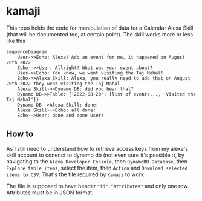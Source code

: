 # kamaji
This repo helds the code for manipulation of data for a Calendar Alexa Skill (that will be documented too, at certain point).
The skill works more or less like this

```mermaid
sequenceDiagram
    User->>Echo: Alexa! Add an event for me, it happened on August 20th 2022
    Echo-->>User: Allright! What was your event about?
    User->>Echo: You know, we went visiting the Taj Mahal!
    Echo->>Alexa Skill: Alexa, you really need to add that on August 20th 2022 they went visiting the Taj Mahal
    Alexa Skill->>Dynamo DB: did you hear that?
    Dynamo DB->>Table: {'2022-08-20': [list of events..., 'Visited the Taj Mahal']}
    Dynamo DB-->Alexa Skill: done!
    Alexa Skill-->Echo: all done!
    Echo-->User: done and done User!
```

## How to
As I still need to understand how to retrieve access keys from my alexa's skill account to conenct to dynamo db (not even sure it's possible :\), by navigating to the `Alexa Developer Console`, then `DynamoDB Database`, then `Explore table items`, select the item, then `Action` and `Download selected items to CSV`. That's the file required by `Kamaji` to work.

The file is supposed to have header `"id","attributes"` and only one row. Attributes must be in JSON format.

